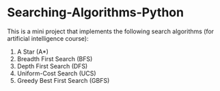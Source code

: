 # Searching-Algorithms-Python
This is a mini project that implements the following search algorithms (for artificial intelligence course):
1. A Star (A*)
2. Breadth First Search (BFS)
3. Depth First Search (DFS)
4. Uniform-Cost Search (UCS)
5. Greedy Best First Search (GBFS)
